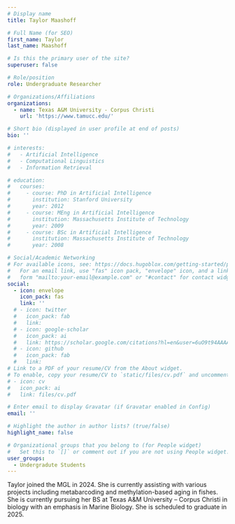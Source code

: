 ```yaml
---
# Display name
title: Taylor Maashoff

# Full Name (for SEO)
first_name: Taylor
last_name: Maashoff

# Is this the primary user of the site?
superuser: false

# Role/position
role: Undergraduate Researcher

# Organizations/Affiliations
organizations:
  - name: Texas A&M University - Corpus Christi
    url: 'https://www.tamucc.edu/'

# Short bio (displayed in user profile at end of posts)
bio: ''

# interests:
#   - Artificial Intelligence
#   - Computational Linguistics
#   - Information Retrieval

# education:
#   courses:
#     - course: PhD in Artificial Intelligence
#       institution: Stanford University
#       year: 2012
#     - course: MEng in Artificial Intelligence
#       institution: Massachusetts Institute of Technology
#       year: 2009
#     - course: BSc in Artificial Intelligence
#       institution: Massachusetts Institute of Technology
#       year: 2008

# Social/Academic Networking
# For available icons, see: https://docs.hugoblox.com/getting-started/page-builder/#icons
#   For an email link, use "fas" icon pack, "envelope" icon, and a link in the
#   form "mailto:your-email@example.com" or "#contact" for contact widget.
social:
  - icon: envelope
    icon_pack: fas
    link: ''
  # - icon: twitter
  #   icon_pack: fab
  #   link: 
  # - icon: google-scholar
  #   icon_pack: ai
  #   link: https://scholar.google.com/citations?hl=en&user=6uO9t94AAAAJ
  # - icon: github
  #   icon_pack: fab
  #   link: 
# Link to a PDF of your resume/CV from the About widget.
# To enable, copy your resume/CV to `static/files/cv.pdf` and uncomment the lines below.
# - icon: cv
#   icon_pack: ai
#   link: files/cv.pdf

# Enter email to display Gravatar (if Gravatar enabled in Config)
email: ''

# Highlight the author in author lists? (true/false)
highlight_name: false

# Organizational groups that you belong to (for People widget)
#   Set this to `[]` or comment out if you are not using People widget.
user_groups:
  - Undergradute Students
---
```


Taylor joined the MGL in 2024. She is currently assisting with various projects including metabarcoding and methylation-based aging in fishes.
She is currently pursuing her BS at Texas A&M University – Corpus Christi in biology with an emphasis in Marine Biology. She is scheduled to graduate in 2025. 
 